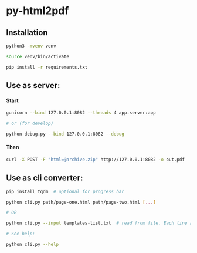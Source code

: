 # py-html2pdf

## Installation

```bash
python3 -mvenv venv

source venv/bin/activate

pip install -r requirements.txt
```

## Use as server:


#### Start

```bash
gunicorn --bind 127.0.0.1:8082 --threads 4 app.server:app

# or (for develop)

python debug.py --bind 127.0.0.1:8082 --debug
```

#### Then

```bash
curl -X POST -F "html=@archive.zip" http://127.0.0.1:8082 -o out.pdf
```


## Use as cli converter:

```bash
pip install tqdm  # optional for progress bar

python cli.py path/page-one.html path/page-two.html [...]

# OR

python cli.py --input templates-list.txt  # read from file. Each line as html page

# See help:

python cli.py --help
```
